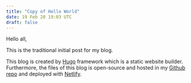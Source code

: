 ```yaml
---
title: "Copy of Hello World"
date: 19 Feb 20 19:03 UTC
draft: false
---
```


Hello all,

This is the traditional initial post for my blog.

This blog is created by [Hugo](https://gohugo.io/) framework which is a static website builder. Furthermore, the files of this blog is open-source and hosted in my [Github repo](https://github.com/lvntbkdmr/blog) and deployed with [Netlify](https://www.netlify.com/).